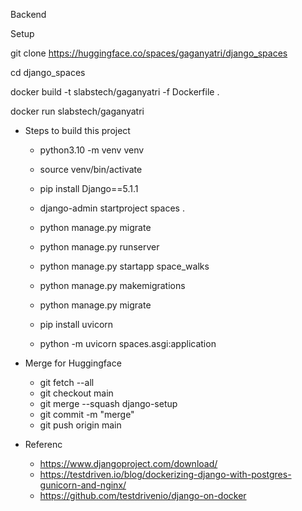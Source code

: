 Backend


Setup

git clone https://huggingface.co/spaces/gaganyatri/django_spaces

cd django_spaces

docker build -t slabstech/gaganyatri -f Dockerfile .

docker run slabstech/gaganyatri 


- Steps to build this project 
   - python3.10 -m venv venv 
   - source venv/bin/activate
   - pip install Django==5.1.1
   - django-admin startproject spaces .
   - python manage.py migrate
   - python manage.py runserver

   - python manage.py startapp space_walks
   - python manage.py makemigrations
   - python manage.py migrate


   - pip install uvicorn
   - python -m uvicorn spaces.asgi:application


- Merge for Huggingface
   - git fetch --all
   - git checkout main
   - git merge --squash django-setup
   - git commit -m "merge"
   - git push origin main



 - Referenc
    - https://www.djangoproject.com/download/
    - https://testdriven.io/blog/dockerizing-django-with-postgres-gunicorn-and-nginx/
    - https://github.com/testdrivenio/django-on-docker

   